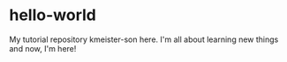 # hello-world
My tutorial repository
kmeister-son here. I'm all about learning new things and now, I'm here!
